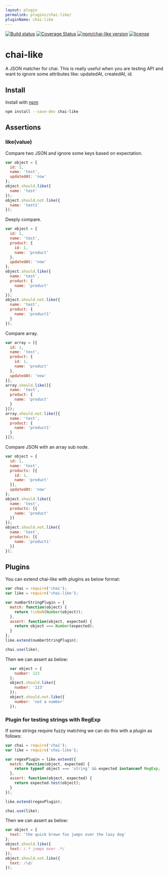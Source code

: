 ```yaml
---
layout: plugin
permalink: plugins/chai-like/
pluginName: chai-like
---
```


[![Build status](https://img.shields.io/travis/zation/chai-like.svg?label=travis)](https://travis-ci.org/zation/chai-like)
[![Coverage Status](https://img.shields.io/coveralls/github/zation/chai-like.svg)](https://coveralls.io/github/zation/chai-like)
[![npm/chai-like version](https://img.shields.io/npm/v/chai-like.svg?label=npm/chai-like)](https://www.npmjs.com/package/chai-like)
[![license](https://img.shields.io/badge/license-mit-blue.svg)](https://opensource.org/licenses/MIT)

# chai-like

A JSON matcher for chai.
This is really useful when you are testing API and want to ignore some attributes like:
 updatedAt, createdAt, id.

##  Install

Install with [npm](https://www.npmjs.com/package/chai-like)

```bash
npm install --save-dev chai-like
```

## Assertions

### like(value)

Compare two JSON and ignore some keys based on expectation.

```js
var object = {
  id: 1,
  name: 'test',
  updatedAt: 'now'
};
object.should.like({
  name: 'test'
});
object.should.not.like({
  name: 'test1'
});
```

Deeply compare.

```js
var object = {
  id: 1,
  name: 'test',
  product: {
    id: 1,
    name: 'product'
  },
  updatedAt: 'now'
};
object.should.like({
  name: 'test',
  product: {
    name: 'product'
  }
});
object.should.not.like({
  name: 'test',
  product: {
    name: 'product1'
  }
});
```

Compare array.

```js
var array = [{
  id: 1,
  name: 'test',
  product: {
    id: 1,
    name: 'product'
  },
  updatedAt: 'now'
}];
array.should.like([{
  name: 'test',
  product: {
    name: 'product'
  }
}]);
array.should.not.like([{
  name: 'test',
  product: {
    name: 'product1'
  }
}]);
```

Compare JSON with an array sub node.

```js
var object = {
  id: 1,
  name: 'test',
  products: [{
    id: 1,
    name: 'product'
  }],
  updatedAt: 'now'
};
object.should.like({
  name: 'test',
  products: [{
    name: 'product'
  }]
});
object.should.not.like({
  name: 'test',
  products: [{
    name: 'product1'
  }]
});
```

## Plugins

You can extend chai-like with plugins as below format:

```js
var chai = require('chai');
var like = require('chai-like');

var numberStringPlugin = {
  match: function(object) {
    return !isNaN(Number(object));
  },
  assert: function(object, expected) {
    return object === Number(expected);
  }
};
like.extend(numberStringPlugin);

chai.use(like);
```

Then we can assert as below:

```js
  var object = {
    number: 123
  };
  object.should.like({
    number: '123'
  });
  object.should.not.like({
    number: 'not a number'
  });
```

### Plugin for testing strings with RegExp

If some strings require fuzzy matching we can do this with a plugin as follows: 

```js
var chai = require('chai');
var like = require('chai-like');

var regexPlugin = like.extend({
  match: function(object, expected) {
    return typeof object === 'string' && expected instanceof RegExp;
  },
  assert: function(object, expected) {
    return expected.test(object);
  }
});

like.extend(regexPlugin);

chai.use(like);
```

Then we can assert as below:

```js
var object = {
  text: 'the quick brown fox jumps over the lazy dog'
};
object.should.like({
  text: /.* jumps over .*/
});
object.should.not.like({
  text: /\d/
});
```